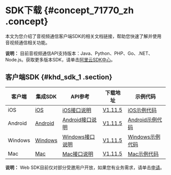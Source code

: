 # SDK下载 {#concept_71770_zh .concept}

本文为您介绍了音视频通信客户端SDK的相关文档链接，帮助您快速了解并使用音视频通信相关功能。

**说明：** 目前音视频通信API支持版本：Java、Python、PHP、Go、.NET、Node.js。获取更多版本SDK，请单击[阿里云SDK中心](https://developer.aliyun.com/tools/sdk)。

## 客户端SDK {#khd_sdk_1 .section}

|客户端|集成SDK|API参考|下载地址|示例代码|
|---|-----|-----|----|----|
|iOS|[iOS](../../../../cn.zh-CN/快速入门/集成客户端SDK/iOS.md#)|[iOS接口说明](https://helpcdn.aliyun.com/document_detail/109088.html)|[V1.11.5](http://docs-aliyun.cn-hangzhou.oss.aliyun-inc.com/assets/attach/125415/cn_zh/1564653804714/AliRTCSdk_1.11.5.1907174.zip)|[iOS示例代码](http://docs-aliyun.cn-hangzhou.oss.aliyun-inc.com/assets/attach/125415/cn_zh/1564652128038/RtcSample.zip)|
|Android|[Android](../../../../cn.zh-CN/快速入门/集成客户端SDK/Android.md#)|[Android接口说明](https://helpcdn.aliyun.com/document_detail/109082.html)|[V1.11.5](http://docs-aliyun.cn-hangzhou.oss.aliyun-inc.com/assets/attach/125204/cn_zh/1564562210629/AliRTCSdk_1.11.5.1907174.zip)|[Android示例代码](http://docs-aliyun.cn-hangzhou.oss.aliyun-inc.com/assets/attach/125204/cn_zh/1564562308685/RtcSample.zip)|
|Windows|[Windows](../../../../cn.zh-CN/快速入门/集成客户端SDK/Windows.md#)|[Windows接口说明](https://helpcdn.aliyun.com/document_detail/109125.html)|[V1.11.5](http://docs-aliyun.cn-hangzhou.oss.aliyun-inc.com/assets/attach/125204/cn_zh/1564562268645/AliRTCSdk_1.11.5.1907174.zip)|[Windows示例代码](http://docs-aliyun.cn-hangzhou.oss.aliyun-inc.com/assets/attach/125204/cn_zh/1564562382418/RtcSample.zip)|
|Mac|[Mac](../../../../cn.zh-CN/快速入门/集成客户端SDK/Mac.md#)|[Mac接口说明](https://helpcdn.aliyun.com/document_detail/109116.html)|[V1.11.5](http://docs-aliyun.cn-hangzhou.oss.aliyun-inc.com/assets/attach/125204/cn_zh/1564562248585/AliRTCSdk_1.11.5.1907174.zip)|[Mac示例代码](http://docs-aliyun.cn-hangzhou.oss.aliyun-inc.com/assets/attach/125204/cn_zh/1564562353836/RtcSample.zip)|

**说明：** Web SDK目前仅对部分受邀用户开放，如果您有业务需求，请单击[申请](https://page.aliyun.com/form/act878195301/index.htm)。

